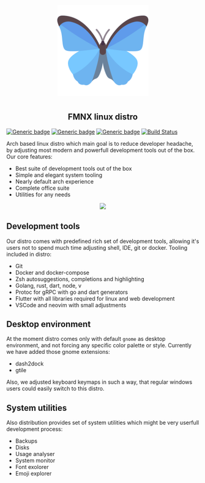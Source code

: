 <p align="center">
<img style="align: center; padding-left: 10px; padding-right: 10px; padding-bottom: 10px;" width="238px" height="238px" src="./airootfs/usr/local/share/backgrounds/fmnx-linux.png" />
</p>

<h2 align="center">FMNX linux distro</h2>

[![Generic badge](https://img.shields.io/badge/LICENSE-GPLv3-orange.svg)](https://dancheg97.ru/dancheg97/fmnx/src/branch/main/LICENSE)
[![Generic badge](https://img.shields.io/badge/GITEA-REPO-blue.svg)](https://dancheg97.ru/dancheg97/fmnx)
[![Generic badge](https://img.shields.io/badge/GITHUB-REPO-red.svg)](https://github.com/fmnx-ru/fmnx)
[![Build Status](https://ci.fmnx.ru/api/badges/dancheg97/fmnx/status.svg)](https://ci.fmnx.ru/dancheg97/fmnx)

Arch based linux distro which main goal is to reduce developer headache, by adjusting most modern and powerfull development tools out of the box. Our core features:

- Best suite of development tools out of the box
- Simple and elegant system tooling
- Nearly default arch experience
- Complete office suite
- Utilities for any needs

<p align="center">
<img style="align: center; max-width: 60%" src="./system.gif" />
</p>

## Development tools

Our distro comes with predefined rich set of development tools, allowing it's users not to spend much time adjusting shell, IDE, git or docker. Tooling included in distro:

- Git
- Docker and docker-compose
- Zsh autosuggestions, completions and highlighting
- Golang, rust, dart, node, v
- Protoc for gRPC with go and dart generators
- Flutter with all libraries required for linux and web development
- VSCode and neovim with small adjustments

## Desktop environment

At the moment distro comes only with default `gnome` as desktop environment, and not forcing any specific color palette or style. Currently we have added those gnome extensions:

- dash2dock
- gtile

Also, we adjusted keyboard keymaps in such a way, that regular windows users could easily switch to this distro.

## System utilities

Also distribution provides set of system utilities which might be very userfull development process:

- Backups
- Disks
- Usage analyser
- System monitor
- Font exolorer
- Emoji explorer

